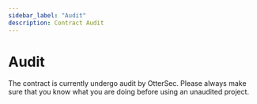 ```yaml
---
sidebar_label: "Audit"
description: Contract Audit
---
```


# Audit

The contract is currently undergo audit by OtterSec. Please always make sure that you know what you are doing before using an unaudited project.